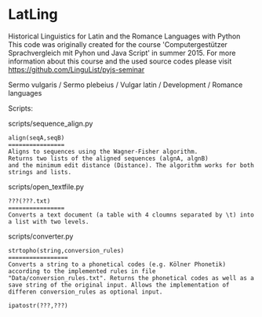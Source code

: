 # LatLing
Historical Linguistics for Latin and the Romance Languages with Python
This code was originally created for the course 'Computergestützer Sprachvergleich mit Pyhon und Java Script' in summer 2015. For more information about this course and the used source codes please visit https://github.com/LinguList/pyjs-seminar

Sermo vulgaris / Sermo plebeius / Vulgar latin / Development / Romance languages

Scripts:

scripts/sequence_align.py

	align(seqA,seqB)
	================
	Aligns to sequences using the Wagner-Fisher algorithm. 
	Returns two lists of the aligned sequences (algnA, algnB) 
	and the minimum edit distance (Distance). The algorithm works for both strings and lists.

scripts/open_textfile.py

	???(???.txt)
	================
	Converts a text document (a table with 4 cloumns separated by \t) into a list with two levels.

scripts/converter.py

	strtopho(string,conversion_rules)
	=================
	Converts a string to a phonetical codes (e.g. Kölner Phonetik) according to the implemented rules in file "Data/conversion_rules.txt". Returns the phonetical codes as well as a save string of the original input. Allows the implementation of differen conversion_rules as optional input.

	ipatostr(???,???) 

